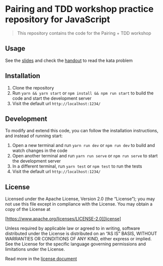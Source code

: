 # Pairing and TDD workshop practice repository for JavaScript

> This repository contains the code for the Pairing + TDD workshop

## Usage
See the [slides][workshopSlides] and check the [handout][handoutURL] to read the kata problem

## Installation
1. Clone the repository
2. Run ```yarn && yarn start``` or ```npm install && npm run start``` to build the code and start the development server
3. Visit the default url ```http://localhost:1234/```

## Development
To modify and extend this code, you can follow the installation instructions, and instead of running start:
1. Open a new terminal and run ```yarn run dev``` or ```npm run dev``` to build and watch changes in the code
2. Open another terminal and run ```yarn run serve``` or ```npm run serve``` to start the development server
3. In a different terminal, run ```yarn test``` or ```npm test``` to run the tests
4. Visit the default url ```http://localhost:1234/```


## License
Licensed under the Apache License, Version 2.0 (the “License”);
you may not use this file except in compliance with the License.
You may obtain a copy of the License at

[https://www.apache.org/licenses/LICENSE-2.0][license]

Unless required by applicable law or agreed to in writing, software
distributed under the License is distributed on an “AS IS” BASIS,
WITHOUT WARRANTIES OR CONDITIONS OF ANY KIND, either express or implied.
See the License for the specific language governing permissions and
limitations under the License.

Read more in the [license document][licenseGithub]


[handoutURL]: https://docs.google.com/document/d/1NkcaU3ZPNSR1XwiVbBEpHRHs2wA_1Bm2RrLxzf1J5t4/edit#
[workshopSlides]: https://docs.google.com/presentation/d/1rhsnANTvyfbsbjXrNBbqDyGdqfBcqbcGUbZ42DzfD4Y/edit?usp=sharing

[licenseGithub]: https://github.com/Golodhros/pairing-tdd-js/blob/master/LICENSE.md
[license]: https://www.apache.org/licenses/LICENSE-2.0